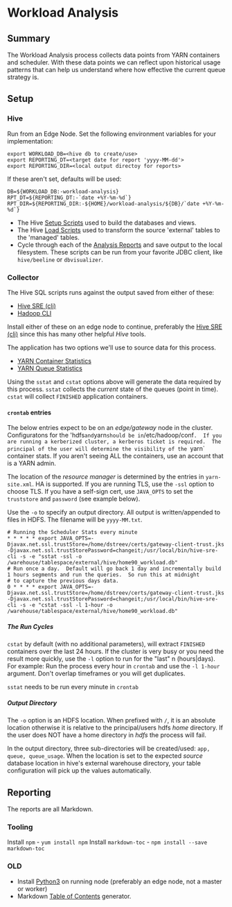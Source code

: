 # Workload Analysis

## Summary

The Workload Analysis process collects data points from YARN containers and scheduler.  With these data points we can reflect upon historical usage patterns that can help us understand where how effective the current queue strategy is.

## Setup

### Hive

Run from an Edge Node. Set the following environment variables for your implementation:
```
export WORKLOAD_DB=<hive db to create/use>
export REPORTING_DT=<target date for report 'yyyy-MM-dd'>
export REPORTING_DIR=<local output directoy for reports>
```

If these aren't set, defaults will be used:

```
DB=${WORKLOAD_DB:-workload-analysis}
RPT_DT=${REPORTING_DT:-`date +%Y-%m-%d`}
RPT_DIR=${REPORTING_DIR:-${HOME}/workload-analysis/${DB}/`date +%Y-%m-%d`}
```

- The Hive [Setup Scripts](bin/setup.sh) used to build the databases and views.
- The Hive [Load Scripts](bin/load.sh) used to transform the source 'external' tables to the 'managed' tables.
- Cycle through each of the [Analysis Reports](bin/report.sh) and save output to the local filesystem.  These scripts can be run from your favorite JDBC client, like `hive/beeline` or `dbvisualizer`.

### Collector

The Hive SQL scripts runs against the output saved from either of these:
 - [Hive SRE (cli)](https://github.com/dstreev/cloudera_upgrade_utils/blob/master/hive-sre/README.md)
 - [Hadoop CLI](https://github.com/dstreev/hadoop-cli/blob/master/README.md)
 
Install either of these on an edge node to continue, preferably the [Hive SRE (cli)](https://github.com/dstreev/cloudera_upgrade_utils/blob/master/hive-sre/README.md) since this has many other helpful *Hive* tools.

The application has two options we'll use to source data for this process.
- [YARN Container Statistics](https://github.com/dstreev/hadoop-cli/blob/master/README.md#container-stats)
- [YARN Queue Statistics](https://github.com/dstreev/hadoop-cli/blob/master/README.md#scheduler-stats)

Using the `sstat` and `cstat` options above will generate the data required by this process.  `sstat` collects the *current* state of the queues (point in time).  `cstat` will collect `FINISHED` application containers.

#### `crontab` entries

The below entries expect to be on an *edge/gateway* node in the cluster.  Configuratons for the 'hdfs` and `yarn` should be in `/etc/hadoop/conf`.  If you are running a kerberized cluster, a kerberos ticket is required.  The principal of the user will determine the visibility of the `yarn` container stats.  If you aren't seeing ALL the containers, use an account that is a YARN admin.

The location of the *resource manager* is determined by the entries in `yarn-site.xml`.  HA is supported. If you are running TLS, use the `-ssl` option to choose TLS.  If you have a self-sign cert, use `JAVA_OPTS` to set the `truststore` and `password` (see example below).
 
 Use the `-o` to specify an output directory. All output is written/appended to files in HDFS.  The filename will be `yyyy-MM.txt`. 

```
# Running the Scheduler Stats every minute
* * * * * export JAVA_OPTS=-Djavax.net.ssl.trustStore=/home/dstreev/certs/gateway-client-trust.jks -Djavax.net.ssl.trustStorePassword=changeit;/usr/local/bin/hive-sre-cli -s -e "sstat -ssl -o /warehouse/tablespace/external/hive/home90_workload.db"
# Run once a day.  Default will go back 1 day and incrementally build 1 hours segments and run the queries.  So run this at midnight
# to capture the previous days data.
0 * * * * export JAVA_OPTS=-Djavax.net.ssl.trustStore=/home/dstreev/certs/gateway-client-trust.jks -Djavax.net.ssl.trustStorePassword=changeit;/usr/local/bin/hive-sre-cli -s -e "cstat -ssl -l 1-hour -o /warehouse/tablespace/external/hive/home90_workload.db"
```

##### The Run Cycles

`cstat` by default (with no additional parameters), will extract `FINISHED` containers over the last 24 hours.  If the cluster is very busy or you need the result more quickly, use the `-l` option to run for the "last" n (hours|days).  For example: Run the process every hour in `crontab` and use the `-l 1-hour` argument.  Don't overlap timeframes or you will get duplicates.

`sstat` needs to be run every minute in `crontab`

##### Output Directory

The `-o` option is an HDFS location.  When prefixed with `/`, it is an absolute location otherwise it is relative to the principal/users hdfs *home* directory.  If the user does NOT have a home directory in *hdfs* the process will fail.

In the output directory, three sub-directories will be created/used: `app, queue, queue_usage`.  When the location is set to the expected *source* database location in hive's external warehouse directory, your table configuration will pick up the values automatically.

## Reporting

The reports are all Markdown.

### Tooling

Install `npm` - `yum install npm`
Install `markdown-toc` - `npm install --save markdown-toc`

### OLD
- Install [Python3](https://www.liquidweb.com/kb/how-to-install-python-3-on-centos-7/) on running node (preferably an edge node, not a master or worker)
- Markdown [Table of Contents](https://pypi.org/project/markdown-toc/) generator.

